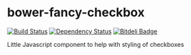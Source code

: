 bower-fancy-checkbox
====================
[![Build Status](https://travis-ci.org/thomaswelton/bower-fancy-checkbox.png)](https://travis-ci.org/thomaswelton/bower-fancy-checkbox)
[![Dependency Status](https://david-dm.org/thomaswelton/bower-fancy-checkbox.png)](https://david-dm.org/thomaswelton/bower-fancy-checkbox)
[![Bitdeli Badge](https://d2weczhvl823v0.cloudfront.net/thomaswelton/bower-fancy-checkbox/trend.png)](https://bitdeli.com/free "Bitdeli Badge")

Little Javascript component to help with styling of checkboxes
